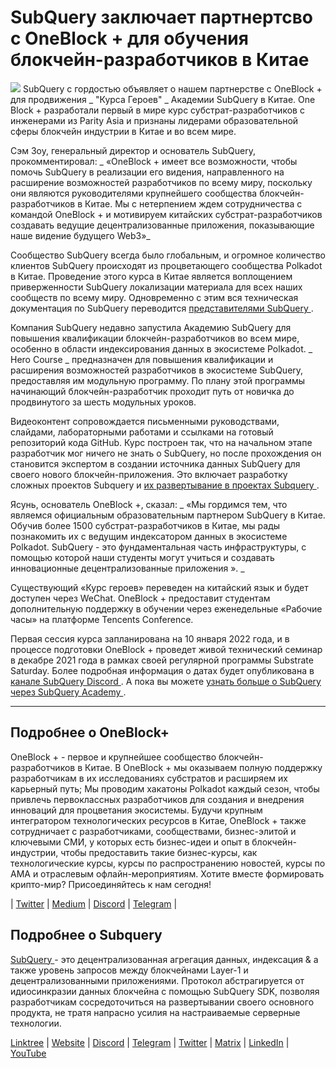 # SubQuery заключает партнертсво с OneBlock + для обучения блокчейн-разработчиков в Китае

![](https://miro.medium.com/max/700/1*c1X5h-MEHHwjeqczDKvvCQ.png) SubQuery с гордостью объявляет о нашем партнерстве с OneBlock + для продвижения _ "Курса Героев" _ Академии SubQuery в Китае. One Block + разработали первый в мире курс субстрат-разработчиков с инженерами из Parity Asia и признаны лидерами образовательной сферы блокчейн индустрии в Китае и во всем мире.

Сэм Зоу, генеральный директор и основатель SubQuery, прокомментировал: _ «OneBlock + имеет все возможности, чтобы помочь SubQuery в реализации его видения, направленного на расширение возможностей разработчиков по всему миру, поскольку они являются руководителями крупнейшего сообщества блокчейн-разработчиков в Китае. Мы с нетерпением ждем сотрудничества с командой OneBlock + и мотивируем китайских субстрат-разработчиков создавать ведущие децентрализованные приложения, показывающие наше видение будущего Web3»_

Сообщество SubQuery всегда было глобальным, и огромное количество клиентов SubQuery происходят из процветающего сообщества Polkadot в Китае. Проведение этого курса в Китае является воплощением приверженности SubQuery локализации материала для всех наших сообществ по всему миру. Одновременно с этим вся техническая документация по SubQuery переводится [ представителями SubQuery ](https://subquery.medium.com/introducing-the-subquery-ambassador-program-aa82613ab804).

Компания SubQuery недавно запустила Академию SubQuery для повышения квалификации блокчейн-разработчиков во всем мире, особенно в области индексирования данных в экосистеме Polkadot. _ Hero Course _ предназначен для повышения квалификации и расширения возможностей разработчиков в экосистеме SubQuery, предоставляя им модульную программу. По плану этой программы начинающий блокчейн-разработчик проходит путь от новичка до продвинутого за шесть модульных уроков.

Видеоконтент сопровождается письменными руководствами, слайдами, лабораторными работами и ссылками на готовый репозиторий кода GitHub. Курс построен так, что на начальном этапе разработчик мог ничего не знать о SubQuery, но после прохождения он становится экспертом в создании источника данных SubQuery для своего нового блокчейн-приложения. Это включает разработку сложных проектов Subquery и [ их развертывание в проектах Subquery ](https://project.subquery.network/).

Ясунь, основатель OneBlock +, сказал: _ «Мы гордимся тем, что являемся официальным образовательным партнером SubQuery в Китае. Обучив более 1500 субстрат-разработчиков в Китае, мы рады познакомить их с ведущим индексатором данных в экосистеме Polkadot. SubQuery - это фундаментальная часть инфраструктуры, с помощью которой наши студенты могут учиться и создавать инновационные децентрализованные приложения ». _

Существующий «Курс героев» переведен на китайский язык и будет доступен через WeChat. OneBlock + предоставит студентам дополнительную поддержку в обучении через еженедельные «Рабочие часы» на платформе Tencents Conference.

Первая сессия курса запланирована на 10 января 2022 года, и в процессе подготовки OneBlock + проведет живой технический семинар в декабре 2021 года в рамках своей регулярной программы Substrate Saturday. Более подробная информация о датах будет опубликована в [ канале SubQuery Discord ](https://discord.com/invite/78zg8aBSMG). А пока вы можете [ узнать больше о SubQuery через SubQuery Academy ](https://subquery.coassemble.com/unlock/dOKZW6O#/).

---

## Подробнее о OneBlock+

OneBlock + - первое и крупнейшее сообщество блокчейн-разработчиков в Китае. В OneBlock + мы оказываем полную поддержку разработчикам в их исследованиях субстратов и расширяем их карьерный путь; Мы проводим хакатоны Polkadot каждый сезон, чтобы привлечь первоклассных разработчиков для создания и внедрения инноваций для процветания экосистемы. Будучи крупным интегратором технологических ресурсов в Китае, OneBlock + также сотрудничает с разработчиками, сообществами, бизнес-элитой и ключевыми СМИ, у которых есть бизнес-идеи и опыт в блокчейн-индустрии, чтобы предоставить такие бизнес-курсы, как технологические курсы, курсы по распространению новостей, курсы по AMA и отраслевым офлайн-мероприятиям. Хотите вместе формировать крипто-мир? Присоединяйтесь к нам сегодня!

|  [Twitter](https://mobile.twitter.com/oneblock_)  |  [Medium](https://medium.com/@OneBlockplus?p=5a6193755f9b) |  [Discord](https://discord.gg/5aWx6Rch)  |  [Telegram](https://t.me/oneblock_dev)  |

## Подробнее о Subquery

[ SubQuery ](https://subquery.network/) - это децентрализованная агрегация данных, индексация & а также уровень запросов между блокчейнами Layer-1 и децентрализованными приложениями. Протокол абстрагируется от идиосинкразии данных блокчейна с помощью SubQuery SDK, позволяя разработчикам сосредоточиться на развертывании своего основного продукта, не тратя напрасно усилия на настраиваемые серверные технологии.

​​[Linktree](https://linktr.ee/subquerynetwork)  |  [Website](https://subquery.network/)  |  [Discord](https://discord.com/invite/78zg8aBSMG)  |  [Telegram](https://t.me/subquerynetwork)  |  [Twitter](https://twitter.com/subquerynetwork)  |  [Matrix](https://matrix.to/#/#subquery:matrix.org)  |  [LinkedIn](https://www.linkedin.com/company/subquery)  |  [YouTube](https://www.youtube.com/channel/UCi1a6NUUjegcLHDFLr7CqLw)
